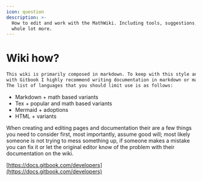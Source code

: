 ```yaml
---
icon: question
description: >-
  How to edit and work with the MathWiki. Including tools, suggestions, and a
  whole lot more.
---
```


# Wiki how?

```markdown
This wiki is primarily composed in markdown. To keep with this style and to stay compatible
with Gitbook I highly recommend writing documentation in markdown or markdown adjacent languages.
The list of languages that you should limit use is as follows:

```

* Markdown + math based variants
* Tex + popular and math based variants
* Mermaid + adoptions
* HTML + variants

When creating and editing pages and documentation their are a few things you need to consider first, most importantly, assume good will; most likely someone is not trying to mess something up, if someone makes a mistake you can fix it or let the original editor know of the problem with their documentation on the wiki.

[https://docs.gitbook.com/developers](https://docs.gitbook.com/developers)

